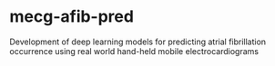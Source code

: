 # mecg-afib-pred
Development of deep learning models for predicting atrial fibrillation occurrence using real world hand-held mobile electrocardiograms
